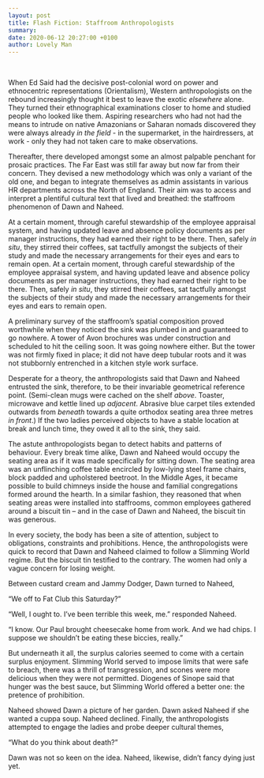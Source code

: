 ```yaml
---
layout: post
title: Flash Fiction: Staffroom Anthropologists 
summary:
date: 2020-06-12 20:27:00 +0100
author: Lovely Man
---
```

<br>

When Ed Said had the decisive post-colonial word on power and ethnocentric representations (Orientalism), Western anthropologists on the rebound increasingly thought it best to leave the exotic _elsewhere_ alone. They turned their ethnographical examinations closer to home and studied people who looked like them. Aspiring researchers who had not had the means to intrude on native Amazonians or Saharan nomads discovered they were always already _in the field_ - in the supermarket, in the hairdressers, at work - only they had not taken care to make observations. 

Thereafter, there developed amongst some an almost palpable penchant for prosaic practices. The Far East was still far away but now far from their concern. They devised a new methodology which was only a variant of the old one, and began to integrate themselves as admin assistants in various HR departments across the North of England. Their aim was to access and interpret a plentiful cultural text that lived and breathed: the staffroom phenomenon of Dawn and Naheed. 

At a certain moment, through careful stewardship of the employee appraisal system, and having updated leave and absence policy documents as per manager instructions, they had earned their right to be there. Then, safely _in situ_, they stirred their coffees, sat tactfully amongst the subjects of their study and made the necessary arrangements for their eyes and ears to remain open. At a certain moment, through careful stewardship of the employee appraisal system, and having updated leave and absence policy documents as per manager instructions, they had earned their right to be there. Then, safely _in situ_, they stirred their coffees, sat tactfully amongst the subjects of their study and made the necessary arrangements for their eyes and ears to remain open. 

A preliminary survey of the staffroom’s spatial composition proved worthwhile when they noticed the sink was plumbed in and guaranteed to go nowhere. A tower of Avon brochures was under construction and scheduled to hit the ceiling soon. It was going nowhere either. But the tower was not firmly fixed in place; it did not have deep tubular roots and it was not stubbornly entrenched in a kitchen style work surface. 

Desperate for a theory, the anthropologists said that Dawn and Naheed entrusted the sink, therefore, to be their invariable geometrical reference point. (Semi-clean mugs were cached on the shelf _above_. Toaster, microwave and kettle lined up _adjacent_. Abrasive blue carpet tiles extended outwards from _beneath_ towards a quite orthodox seating area three metres _in front_.) If the two ladies perceived objects to have a stable location at break and lunch time, they owed it all to the sink, they said.

The astute anthropologists began to detect habits and patterns of behaviour. Every break time alike, Dawn and Naheed would occupy the seating area as if it was made specifically for sitting down. The seating area was an unflinching coffee table encircled by low-lying steel frame chairs, block padded and upholstered beetroot. In the Middle Ages, it became possible to build chimneys inside the house and familial congregations formed around the hearth. In a similar fashion, they reasoned that when seating areas were installed into staffrooms, common employees gathered around a biscuit tin – and in the case of Dawn and Naheed, the biscuit tin was generous.  

In every society, the body has been a site of attention, subject to obligations, constraints and prohibitions. Hence, the anthropologists were quick to record that Dawn and Naheed claimed to follow a Slimming World regime. But the biscuit tin testified to the contrary. The women had only a vague concern for losing weight. 

Between custard cream and Jammy Dodger, Dawn turned to Naheed, 

“We off to Fat Club this Saturday?”

“Well, I ought to. I’ve been terrible this week, me.” responded Naheed. 

“I know. Our Paul brought cheesecake home from work. And we had chips. I suppose we shouldn’t be eating these biccies, really.”

But underneath it all, the surplus calories seemed to come with a certain surplus enjoyment. Slimming World served to impose limits that were safe to breach, there was a thrill of transgression, and scones were more delicious when they were not permitted. Diogenes of Sinope said that hunger was the best sauce, but Slimming World offered a better one: the pretence of prohibition.  

Naheed showed Dawn a picture of her garden. Dawn asked Naheed if she wanted a cuppa soup. Naheed declined. Finally, the anthropologists attempted to engage the ladies and probe deeper cultural themes,

“What do you think about death?” 
 
Dawn was not so keen on the idea. Naheed, likewise, didn’t fancy dying just yet.  

